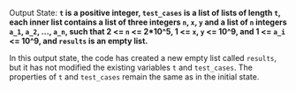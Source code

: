 Output State: **`t` is a positive integer, `test_cases` is a list of lists of length `t`, each inner list contains a list of three integers `n`, `x`, `y` and a list of `n` integers `a_1`, `a_2`, ..., `a_n`, such that 2 <= `n` <= 2*10^5, 1 <= `x`, `y` <= 10^9, and 1 <= `a_i` <= 10^9, and `results` is an empty list.**

In this output state, the code has created a new empty list called `results`, but it has not modified the existing variables `t` and `test_cases`. The properties of `t` and `test_cases` remain the same as in the initial state.